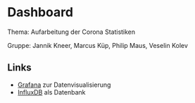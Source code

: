 # Dashboard

Thema: Aufarbeitung der Corona Statistiken

Gruppe: Jannik Kneer, Marcus Küp, Philip Maus, Veselin Kolev

## Links

- [Grafana](http://jkneserver.synology.me:3000/) zur Datenvisualisierung
- [InfluxDB](http://jkneserver.synology.me:8086/) als Datenbank
